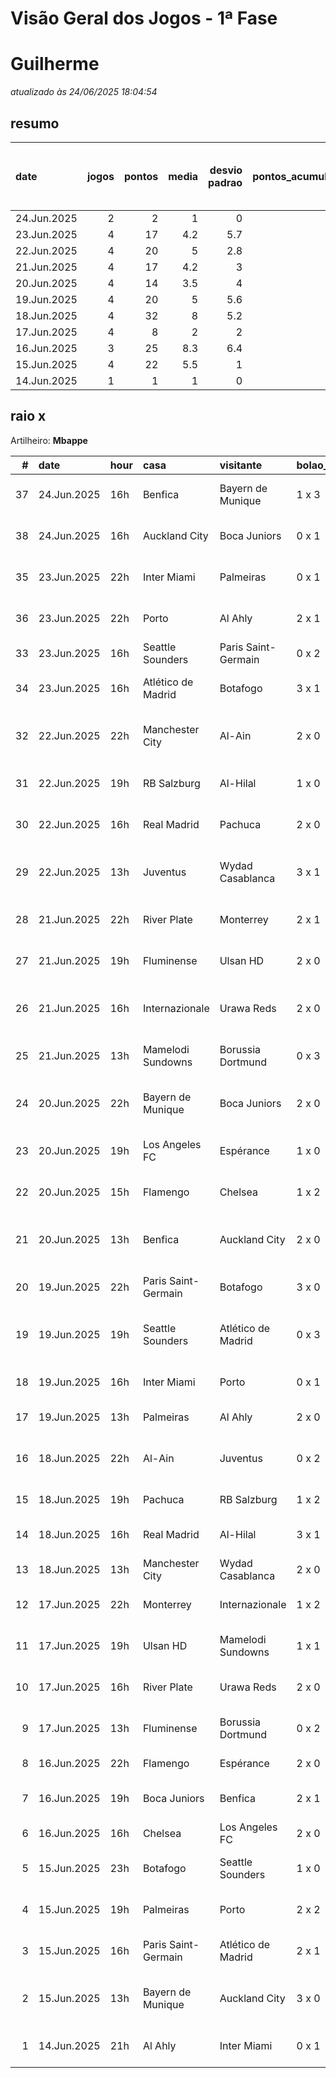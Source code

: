 # Visão Geral dos Jogos - 1ª Fase

# Guilherme

_atualizado às 24/06/2025 18:04:54_

## resumo

| date        |   jogos |   pontos |   media |   desvio padrao |   pontos_acumulados |   1-Placar exato |   2-Vencedor + gols de um time |   3-Vencedor correto |   4-Gols de um time |   5-Nenhum acerto |
|:------------|--------:|---------:|--------:|----------------:|--------------------:|-----------------:|-------------------------------:|---------------------:|--------------------:|------------------:|
| 24.Jun.2025 |       2 |        2 |     1   |             0   |                 178 |                0 |                              0 |                    0 |                   2 |                 0 |
| 23.Jun.2025 |       4 |       17 |     4.2 |             5.7 |                 176 |                1 |                              0 |                    1 |                   0 |                 2 |
| 22.Jun.2025 |       4 |       20 |     5   |             2.8 |                 159 |                0 |                              2 |                    1 |                   1 |                 0 |
| 21.Jun.2025 |       4 |       17 |     4.2 |             3   |                 139 |                0 |                              1 |                    2 |                   0 |                 1 |
| 20.Jun.2025 |       4 |       14 |     3.5 |             4   |                 122 |                0 |                              2 |                    0 |                   0 |                 2 |
| 19.Jun.2025 |       4 |       20 |     5   |             5.6 |                 108 |                1 |                              1 |                    0 |                   1 |                 1 |
| 18.Jun.2025 |       4 |       32 |     8   |             5.2 |                  88 |                2 |                              1 |                    0 |                   1 |                 0 |
| 17.Jun.2025 |       4 |        8 |     2   |             2   |                  56 |                0 |                              0 |                    1 |                   3 |                 0 |
| 16.Jun.2025 |       3 |       25 |     8.3 |             6.4 |                  48 |                2 |                              0 |                    0 |                   1 |                 0 |
| 15.Jun.2025 |       4 |       22 |     5.5 |             1   |                  23 |                0 |                              1 |                    3 |                   0 |                 0 |
| 14.Jun.2025 |       1 |        1 |     1   |             0   |                   1 |                0 |                              0 |                    0 |                   1 |                 0 |

## raio x

Artilheiro: **Mbappe**

|   # | date        | hour   | casa                | visitante           | bolao_placar   | bolao_time          | real_placar   | real_time           |   pontos | criterio                     |   pontos_acumulados |
|----:|:------------|:-------|:--------------------|:--------------------|:---------------|:--------------------|:--------------|:--------------------|---------:|:-----------------------------|--------------------:|
|  37 | 24.Jun.2025 | 16h    | Benfica             | Bayern de Munique   | 1 x 3          | Bayern de Munique   | 1 x 0         | Benfica             |        1 | 4-Gols de um time            |                 177 |
|  38 | 24.Jun.2025 | 16h    | Auckland City       | Boca Juniors        | 0 x 1          | Boca Juniors        | 1 x 1         | empate              |        1 | 4-Gols de um time            |                 178 |
|  35 | 23.Jun.2025 | 22h    | Inter Miami         | Palmeiras           | 0 x 1          | Palmeiras           | 2 x 2         | empate              |        0 | 5-Nenhum acerto              |                 176 |
|  36 | 23.Jun.2025 | 22h    | Porto               | Al Ahly             | 2 x 1          | Porto               | 4 x 4         | empate              |        0 | 5-Nenhum acerto              |                 176 |
|  33 | 23.Jun.2025 | 16h    | Seattle Sounders    | Paris Saint-Germain | 0 x 2          | Paris Saint-Germain | 0 x 2         | Paris Saint-Germain |       12 | 1-Placar exato               |                 171 |
|  34 | 23.Jun.2025 | 16h    | Atlético de Madrid  | Botafogo            | 3 x 1          | Atlético de Madrid  | 1 x 0         | Atlético de Madrid  |        5 | 3-Vencedor correto           |                 176 |
|  32 | 22.Jun.2025 | 22h    | Manchester City     | Al-Ain              | 2 x 0          | Manchester City     | 6 x 0         | Manchester City     |        7 | 2-Vencedor + gols de um time |                 159 |
|  31 | 22.Jun.2025 | 19h    | RB Salzburg         | Al-Hilal            | 1 x 0          | RB Salzburg         | 0 x 0         | empate              |        1 | 4-Gols de um time            |                 152 |
|  30 | 22.Jun.2025 | 16h    | Real Madrid         | Pachuca             | 2 x 0          | Real Madrid         | 3 x 1         | Real Madrid         |        5 | 3-Vencedor correto           |                 151 |
|  29 | 22.Jun.2025 | 13h    | Juventus            | Wydad Casablanca    | 3 x 1          | Juventus            | 4 x 1         | Juventus            |        7 | 2-Vencedor + gols de um time |                 146 |
|  28 | 21.Jun.2025 | 22h    | River Plate         | Monterrey           | 2 x 1          | River Plate         | 0 x 0         | empate              |        0 | 5-Nenhum acerto              |                 139 |
|  27 | 21.Jun.2025 | 19h    | Fluminense          | Ulsan HD            | 2 x 0          | Fluminense          | 4 x 2         | Fluminense          |        5 | 3-Vencedor correto           |                 139 |
|  26 | 21.Jun.2025 | 16h    | Internazionale      | Urawa Reds          | 2 x 0          | Internazionale      | 2 x 1         | Internazionale      |        7 | 2-Vencedor + gols de um time |                 134 |
|  25 | 21.Jun.2025 | 13h    | Mamelodi Sundowns   | Borussia Dortmund   | 0 x 3          | Borussia Dortmund   | 3 x 4         | Borussia Dortmund   |        5 | 3-Vencedor correto           |                 127 |
|  24 | 20.Jun.2025 | 22h    | Bayern de Munique   | Boca Juniors        | 2 x 0          | Bayern de Munique   | 2 x 1         | Bayern de Munique   |        7 | 2-Vencedor + gols de um time |                 122 |
|  23 | 20.Jun.2025 | 19h    | Los Angeles FC      | Espérance           | 1 x 0          | Los Angeles FC      | 0 x 1         | Espérance           |        0 | 5-Nenhum acerto              |                 115 |
|  22 | 20.Jun.2025 | 15h    | Flamengo            | Chelsea             | 1 x 2          | Chelsea             | 3 x 1         | Flamengo            |        0 | 5-Nenhum acerto              |                 115 |
|  21 | 20.Jun.2025 | 13h    | Benfica             | Auckland City       | 2 x 0          | Benfica             | 6 x 0         | Benfica             |        7 | 2-Vencedor + gols de um time |                 115 |
|  20 | 19.Jun.2025 | 22h    | Paris Saint-Germain | Botafogo            | 3 x 0          | Paris Saint-Germain | 0 x 1         | Botafogo            |        0 | 5-Nenhum acerto              |                 108 |
|  19 | 19.Jun.2025 | 19h    | Seattle Sounders    | Atlético de Madrid  | 0 x 3          | Atlético de Madrid  | 1 x 3         | Atlético de Madrid  |        7 | 2-Vencedor + gols de um time |                 108 |
|  18 | 19.Jun.2025 | 16h    | Inter Miami         | Porto               | 0 x 1          | Porto               | 2 x 1         | Inter Miami         |        1 | 4-Gols de um time            |                 101 |
|  17 | 19.Jun.2025 | 13h    | Palmeiras           | Al Ahly             | 2 x 0          | Palmeiras           | 2 x 0         | Palmeiras           |       12 | 1-Placar exato               |                 100 |
|  16 | 18.Jun.2025 | 22h    | Al-Ain              | Juventus            | 0 x 2          | Juventus            | 0 x 5         | Juventus            |        7 | 2-Vencedor + gols de um time |                  88 |
|  15 | 18.Jun.2025 | 19h    | Pachuca             | RB Salzburg         | 1 x 2          | RB Salzburg         | 1 x 2         | RB Salzburg         |       12 | 1-Placar exato               |                  81 |
|  14 | 18.Jun.2025 | 16h    | Real Madrid         | Al-Hilal            | 3 x 1          | Real Madrid         | 1 x 1         | empate              |        1 | 4-Gols de um time            |                  69 |
|  13 | 18.Jun.2025 | 13h    | Manchester City     | Wydad Casablanca    | 2 x 0          | Manchester City     | 2 x 0         | Manchester City     |       12 | 1-Placar exato               |                  68 |
|  12 | 17.Jun.2025 | 22h    | Monterrey           | Internazionale      | 1 x 2          | Internazionale      | 1 x 1         | empate              |        1 | 4-Gols de um time            |                  56 |
|  11 | 17.Jun.2025 | 19h    | Ulsan HD            | Mamelodi Sundowns   | 1 x 1          | empate              | 0 x 1         | Mamelodi Sundowns   |        1 | 4-Gols de um time            |                  55 |
|  10 | 17.Jun.2025 | 16h    | River Plate         | Urawa Reds          | 2 x 0          | River Plate         | 3 x 1         | River Plate         |        5 | 3-Vencedor correto           |                  54 |
|   9 | 17.Jun.2025 | 13h    | Fluminense          | Borussia Dortmund   | 0 x 2          | Borussia Dortmund   | 0 x 0         | empate              |        1 | 4-Gols de um time            |                  49 |
|   8 | 16.Jun.2025 | 22h    | Flamengo            | Espérance           | 2 x 0          | Flamengo            | 2 x 0         | Flamengo            |       12 | 1-Placar exato               |                  48 |
|   7 | 16.Jun.2025 | 19h    | Boca Juniors        | Benfica             | 2 x 1          | Boca Juniors        | 2 x 2         | empate              |        1 | 4-Gols de um time            |                  36 |
|   6 | 16.Jun.2025 | 16h    | Chelsea             | Los Angeles FC      | 2 x 0          | Chelsea             | 2 x 0         | Chelsea             |       12 | 1-Placar exato               |                  35 |
|   5 | 15.Jun.2025 | 23h    | Botafogo            | Seattle Sounders    | 1 x 0          | Botafogo            | 2 x 1         | Botafogo            |        5 | 3-Vencedor correto           |                  23 |
|   4 | 15.Jun.2025 | 19h    | Palmeiras           | Porto               | 2 x 2          | empate              | 0 x 0         | empate              |        5 | 3-Vencedor correto           |                  18 |
|   3 | 15.Jun.2025 | 16h    | Paris Saint-Germain | Atlético de Madrid  | 2 x 1          | Paris Saint-Germain | 4 x 0         | Paris Saint-Germain |        5 | 3-Vencedor correto           |                  13 |
|   2 | 15.Jun.2025 | 13h    | Bayern de Munique   | Auckland City       | 3 x 0          | Bayern de Munique   | 10 x 0        | Bayern de Munique   |        7 | 2-Vencedor + gols de um time |                   8 |
|   1 | 14.Jun.2025 | 21h    | Al Ahly             | Inter Miami         | 0 x 1          | Inter Miami         | 0 x 0         | empate              |        1 | 4-Gols de um time            |                   1 |
